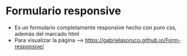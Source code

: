 # Formulario responsive
* Es un formulario completamente responsive hecho con puro css, además del marcado html
* Para visualizar la página --> https://gabrielasoruco.github.io/Form-responsive/
